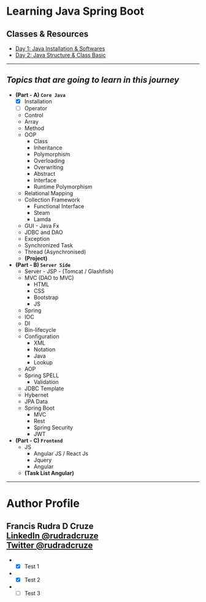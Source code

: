 # Learning Java Spring Boot

## Classes & Resources
* [Day 1: Java Installation & Softwares]('https://github.com/rudradcruze/learning-java-spring-boot/day-1-installation')
* [Day 2: Java Structure & Class Basic]('https://github.com/rudradcruze/learning-java-spring-boot/day-2-basic-class')

---

## _Topics that are going to learn in this journey_

* **(Part - A) `Core Java`** <br>
    * [x] Installation
    * [ ] Operator
    * Control
    * Array
    * Method
    * OOP
        * Class
        * Inheritance
        * Polymorphism
        * Overloading
        * Overwriting
        * Abstract
        * Interface
        * Runtime Polymorphism
    * Relational Mapping
    * Collection Framework
        * Functional Interface
        * Steam
        * Lamda
    * GUI - Java Fx
    * JDBC and DAO
    * Exception
    * Synchronized Task
    * Thread (Asynchronised)
    * **(Project)**
* **(Part - B) `Server Side`**
    * Server - JSP - (Tomcat / Glashfish)
    * MVC (DAO to MVC)
        * HTML
        * CSS
        * Bootstrap
        * JS
    * Spring
    * IOC
    * DI
    * Bin-lifecycle
    * Configuration
        * XML
        * Notation
        * Java
        * Lookup
    * AOP
    * Spring SPELL
        * Validation
    * JDBC Template
    * Hybernet
    * JPA Data
    * Spring Boot
        * MVC
        * Rest
        * Spring Security
        * JWT
* **(Part - C) `Frontend`**
    * JS
        * Angular JS / React Js
        * Jquery
        * Angular
	* **(Task List Angular)**
___
# Author Profile
Francis Rudra D Cruze <br>
[LinkedIn @rudradcruze]('https://www.linkedin.com/in/rudradcruze?') <br>
[Twitter @rudradcruze]('https://twitter.com/rudradcruze')
---

* - [x] Test 1
* - [x] Test 2
* - [ ] Test 3